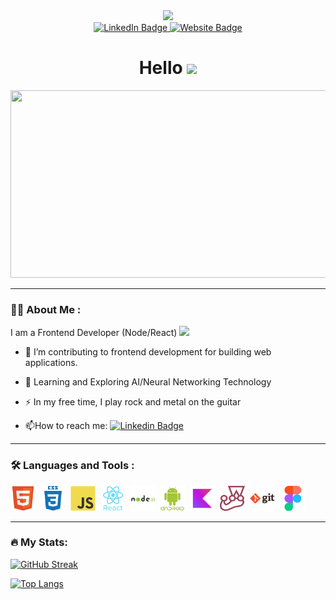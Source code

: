<div id="header" align="center"> 
    <img src="https://media.giphy.com/media/QssGEmpkyEOhBCb7e1/giphy.gif" />
    <div id="badges">
        <a href="https://www.linkedin.com/in/johnny-lozano/" target="_blank">
            <img src="https://img.shields.io/badge/LinkedIn-blue?style=for-the-badge&logo=linkedin&logoColor=white" alt="LinkedIn Badge"/>
        </a>
        <a href="https://johnnylozano.dev" target="_blank">
            <img src="https://img.shields.io/badge/-Website-blue?style=for-the-badge" alt="Website Badge"/>
        </a>
    </div>
    <h1>
  Hello
        <img src="https://media.giphy.com/media/hvRJCLFzcasrR4ia7z/giphy.gif" width="30px"/>
    </h1>
    <div align="center">
        <img src="https://media.giphy.com/media/dWesBcTLavkZuG35MI/giphy.gif" width="600" height="300"/>
    </div>
</div>

---

### :man_technologist: About Me :
I am a Frontend Developer (Node/React) <img src="https://media.giphy.com/media/WUlplcMpOCEmTGBtBW/giphy.gif" width="30">
- :telescope: I’m contributing to frontend development for building web applications.

- :seedling: Learning and Exploring AI/Neural Networking Technology

- :zap: In my free time, I play rock and metal on the guitar

- :mailbox:How to reach me: [![Linkedin Badge](https://img.shields.io/badge/-Johnny-blue?style=flat&logo=Linkedin&logoColor=white)](https://www.linkedin.com/in/johnny-lozano/)

---

### :hammer_and_wrench: Languages and Tools :
<div>
    <img src="https://github.com/devicons/devicon/blob/master/icons/html5/html5-original.svg" title="HTML5" width="40" height="40"/>&nbsp;
    <img src="https://github.com/devicons/devicon/blob/master/icons/css3/css3-plain-wordmark.svg"  title="CSS3" alt="CSS" width="40" height="40"/>&nbsp;
    <img src="https://github.com/devicons/devicon/blob/master/icons/javascript/javascript-original.svg" title="JavaScript" alt="JavaScript" width="40" height="40"/>&nbsp;
    <img src="https://github.com/devicons/devicon/blob/master/icons/react/react-original-wordmark.svg" title="React" alt="React" width="40" height="40"/>&nbsp;
    <img src="https://github.com/devicons/devicon/blob/master/icons/nodejs/nodejs-original-wordmark.svg" title="Node.JS" alt="Node.JS" width="40" height="40"/>&nbsp;
    <img src="https://github.com/devicons/devicon/blob/master/icons/android/android-plain-wordmark.svg" title="Android" alt="Android" width="40" height="40"/>&nbsp;
    <img src="https://github.com/devicons/devicon/blob/master/icons/kotlin/kotlin-original.svg" title="Kotlin" alt="Kotlin" width="40" height="40"/>&nbsp;
    <img src="https://github.com/devicons/devicon/blob/master/icons/jest/jest-plain.svg" title="Jest" alt="Jest" width="40" height="40"/>&nbsp;
    <img src="https://github.com/devicons/devicon/blob/master/icons/git/git-original-wordmark.svg" title="Git" **alt="Git" width="40" height="40"/>&nbsp;
    <img src="https://github.com/devicons/devicon/blob/master/icons/figma/figma-original.svg" title="Figma" **alt="Figma" width="40" height="40"/>&nbsp;
</div>

---

### :fire: My Stats:

[![GitHub Streak](http://github-readme-streak-stats.herokuapp.com?user=johnnylozano&theme=onedark)](https://git.io/streak-stats)

[![Top Langs](https://github-readme-stats.vercel.app/api/top-langs/?username=johnnylozano&layout=compact&theme=onedark&hide=c,makefile,jupyter%20notebook,vhdl&show_icons=true)](https://github.com/anuraghazra/github-readme-stats)